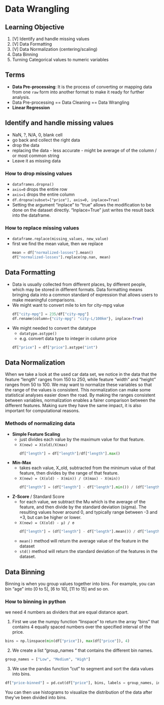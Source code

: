 # Data Wrangling

## Learning Objective
1. [V] Identify and handle missing values
2. [V] Data Formatting
3. [V] Data Normalization (centering/scaling)
4. Data Binning
5. Turning Categorical values to numeric variables


## Terms
- __Data Pre-processing__: It is the process of converting or mapping data from one `raw` form into another format to make it ready for further analysis.
- Data Pre-processing == Data Cleaning == Data Wrangling 
- __Linear Regression__


## Identify and handle missing values
- NaN, ?, N/A, 0, blank cell
- go back and collect the right data
- drop the data 
- replacing the data - less accurate - might be average of of the column / or most common string 
- Leave it as missing data


### How to drop missing values
- `dataframes.dropna()`
- `axis=0` drops the entire row
- `axis=1` drops the entire column
- `df.dropna(subset=["price"], axis=0, inplace=True)`
- Setting the argument “inplace” to “true” allows the modification to be done on the dataset directly. “Inplace=True” just writes the result back into the dataframe.


### How to replace missing values
- `dataframe.replace(missing_values, new_value)`
- first we find the mean value, then we replace
    ```python
    mean = df["normalized-losses"].mean()
    df["normalized-losses"].replace(np.nan, mean)
    ```

## Data Formatting
- Data is usually collected from different places, by different people, which may be stored in different formats. Data formatting means bringing data into a common standard of expression that allows users to make meaningful comparisons.
- We might want to convert mile to km for city-mpg value
    ```python
    df["city-mpg"] = 235/df["city-mpg"]
    df.rename(column={"city-mpg": "city-L/100km"}, inplace=True)
    ```
- We might needed to convert the datatype
    - `datatype.astype()`
    - e.g. convert data type to integer in column price
    ```python
    df["price"] = df["price"].astype("int")
    ```

## Data Normalization
When we take a look at the used car data set, we notice in the data that the feature “length”
ranges from 150 to 250, while feature “width” and “height” ranges from 50 to 100.
We may want to normalize these variables so that the range of the values is consistent.
This normalization can make some statistical analyses easier down the road.
By making the ranges consistent between variables, normalization enables a fairer comparison
between the different features.
Making sure they have the same impact, it is also important for computational reasons.

### Methods of normalizing data
- __Simple Feature Scaling__
  - just divides each value by the maximum value for that feature.
  - `X(new) = X(old)/X(max)`
    ```python
    df["length"] = df["length"]/df["length"].max()
    ```
- __Min-Max__
  - takes each value, X_old, subtracted from the minimum value of that feature, then divides by the range of that feature.
  - `X(new) = (X(old) - X(min)) / (X(max) - X(min))`
    ```python
    df["length"] = (df["length"] - df["length"].min()) / (df["length"].max() - df["length"].min())
    ```
- __Z-Score__ / Standard Score
  - for each value, we subtract the Mu which is the average of the feature, and then divide by the standard deviation (sigma). The resulting values hover around 0, and typically range between -3 and +3, but can be higher or lower.
  - `X(new) = (X(old) - μ) / σ`
    ```python
    df["length"] = (df["length"] - df["length"].mean()) / df["length"].std()
    ```
  - `mean()` method will return the average value of the feature in the dataset
  - `std()` method will return the standard deviation of the features in the dataset.


## Data Binning
Binning is when you group values together into bins. For example, you can bin “age” into [0 to 5], [6 to 10], [11 to 15] and so on.

### How to binning in python

we need 4 numbers as dividers that are equal distance apart.

1. First we use the numpy function “linspace” to return the array “bins” that contains 4 equally spaced numbers over the specified interval of the price.
  ```python
  bins = np.linspace(min(df["price"]), max(df["price"]), 4)
  ```
2. We create a list “group_names “ that contains the different bin names.
  ```python
  group_names = ["Low", "Medium", "High"]
  ```
3. We use the pandas function ”cut” to segment and sort the data values into bins.
  ```python
  df["price-binned"] = pd.cut(df["price"], bins, labels = group_names, include_lowest = True)
  ```

You can then use histograms to visualize the distribution of the data after they’ve been
divided into bins.